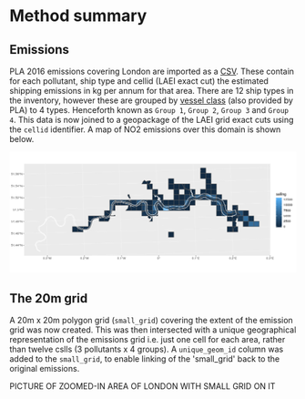 # Method summary

## Emissions
PLA 2016 emissions covering London are imported as a [CSV](https://github.com/JimShady/laei_river_data/blob/master/emissions/inventory_export_2016.csv). These contain for each pollutant, ship type and cellid (LAEI exact cut) the estimated shipping emissions in kg per annum for that area. There are 12 ship types in the inventory, however these are grouped by [vessel class](https://github.com/JimShady/laei_river_data/blob/master/docs/vessel_classifications.csv) (also provided by PLA) to 4 types. Henceforth known as `Group 1`, `Group 2`, `Group 3` and `Group 4`. This data is now joined to a geopackage of the LAEI grid exact cuts using the `cellid` identifier. A map of NO2 emissions over this domain is shown below.

![Map of NO2 emissions](https://github.com/JimShady/laei_river_data/blob/master/maps/large_grid_sailing.png)

## The 20m grid
A 20m x 20m polygon grid (`small_grid`) covering the extent of the emission grid was now created. This was then intersected with a unique geographical representation of the emissions grid i.e. just one cell for each area, rather than twelve cslls (3 pollutants x 4 groups). A `unique_geom_id` column was added to the `small_grid`, to enable linking of the 'small_grid' back to the original emissions.

PICTURE OF ZOOMED-IN AREA OF LONDON WITH SMALL GRID ON IT



